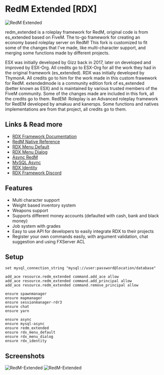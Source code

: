 # RedM Extended [RDX]
![RedM Extended](https://i.imgur.com/OEjfYF0.jpg)

redm_extended is a roleplay framework for RedM, original code is from es_extended based on FiveM. The to-go framework for creating an economy based roleplay server on RedM!
This fork is customized to fit some of the changes that I've made, like multi-character support, and merging some functions made by different projects.

ESX was initially developed by Gizz back in 2017, later on developed and improved by ESX-Org.
All credits go to ESX-Org for all the work they had in the original framework (es_extended).
RDX was initially developed by ThymonA.
All credits go to him for the work made in this custom frawework for RedM.
extendedmode is a community edition fork of es_extended (better known as ESX) and is maintained by various trusted members of the FiveM community.
Some of the changes made are included in this fork, all the credits go to them.
RedEM: Roleplay is an Advanced roleplay framework for RedEM developed by amakuu and kanersps.
Some functions and natives implementations are from that project, all credits go to them.

## Links & Read more
- [RDX Framework Documentation](https://rdx-framework.cfx.digital/)
- [RedM Native Reference](https://vespura.com/doc/natives/)
- [RDX Menu Default](https://github.com/alexander-schilling/rdx_menu_default)
- [RDX Menu Dialog](https://github.com/alexander-schilling/rdx_menu_dialog)
- [Async RedM](https://github.com/TigoDevelopment/redm-async/tree/master)
- [MySQL Async](https://github.com/brouznouf/fivem-mysql-async)
- [RDX Identity](https://github.com/alexander-schilling/rdx_identity)
- [RDX Framework Discord](https://discord.gg/HScTyEt)

## Features
- Multi character support
- Weight based inventory system
- Weapons support
- Supports different money accounts (defaulted with cash, bank and black money)
- Job system with grades
- Easy to use API for developers to easily integrate RDX to their projects
- Register your own commands easily, with argument validation, chat suggestion and using FXServer ACL

## Setup
```
set mysql_connection_string "mysql://user:password@location/database"

add_ace resource.redm_extended command.add_ace allow
add_ace resource.redm_extended command.add_principal allow
add_ace resource.redm_extended command.remove_principal allow

ensure spawnmanager
ensure mapmanager
ensure sessionmanager-rdr3
ensure chat
ensure yarn

ensure async
ensure mysql-async
ensure redm_extended
ensure rdx_menu_default
ensure rdx_menu_dialog
ensure rdx_identity
```

## Screenshots
![RedM-Extended](https://i.imgur.com/Ijczndn.jpg)
![RedM-Extended](https://i.imgur.com/amlwgHj.jpg)
